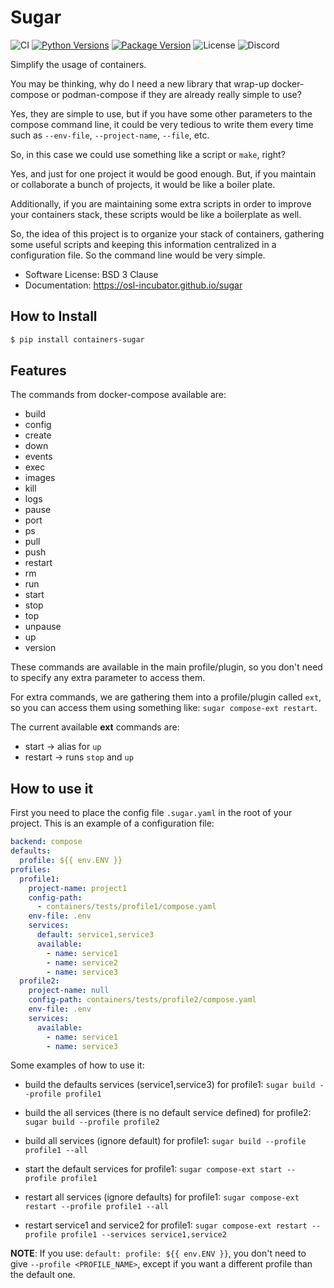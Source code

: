 # Sugar

![CI](https://img.shields.io/github/actions/workflow/status/osl-incubator/sugar/main.yaml?logo=github&label=CI)
[![Python Versions](https://img.shields.io/pypi/pyversions/containers-sugar)](https://pypi.org/project/containers-sugar/)
[![Package Version](https://img.shields.io/pypi/v/containers-sugar?color=blue)](https://pypi.org/project/containers-sugar/)
![License](https://img.shields.io/pypi/l/containers-sugar?color=blue)
![Discord](https://img.shields.io/discord/796786891798085652?logo=discord&color=blue)

Simplify the usage of containers.

You may be thinking, why do I need a new library that wrap-up docker-compose or
podman-compose if they are already really simple to use?

Yes, they are simple to use, but if you have some other parameters to the
compose command line, it could be very tedious to write them every time such as
`--env-file`, `--project-name`, `--file`, etc.

So, in this case we could use something like a script or `make`, right?

Yes, and just for one project it would be good enough. But, if you maintain or
collaborate a bunch of projects, it would be like a boiler plate.

Additionally, if you are maintaining some extra scripts in order to improve your
containers stack, these scripts would be like a boilerplate as well.

So, the idea of this project is to organize your stack of containers, gathering
some useful scripts and keeping this information centralized in a configuration
file. So the command line would be very simple.

- Software License: BSD 3 Clause
- Documentation: https://osl-incubator.github.io/sugar

## How to Install

```bash
$ pip install containers-sugar
```

## Features

The commands from docker-compose available are:

- build
- config
- create
- down
- events
- exec
- images
- kill
- logs
- pause
- port
- ps
- pull
- push
- restart
- rm
- run
- start
- stop
- top
- unpause
- up
- version

These commands are available in the main profile/plugin, so you don't need to
specify any extra parameter to access them.

For extra commands, we are gathering them into a profile/plugin called `ext`, so
you can access them using something like: `sugar compose-ext restart`.

The current available **ext** commands are:

- start -> alias for `up`
- restart -> runs `stop` and `up`

## How to use it

First you need to place the config file `.sugar.yaml` in the root of your
project. This is an example of a configuration file:

```yaml
backend: compose
defaults:
  profile: ${{ env.ENV }}
profiles:
  profile1:
    project-name: project1
    config-path:
      - containers/tests/profile1/compose.yaml
    env-file: .env
    services:
      default: service1,service3
      available:
        - name: service1
        - name: service2
        - name: service3
  profile2:
    project-name: null
    config-path: containers/tests/profile2/compose.yaml
    env-file: .env
    services:
      available:
        - name: service1
        - name: service3
```

Some examples of how to use it:

- build the defaults services (service1,service3) for profile1:
  `sugar build --profile profile1`

- build the all services (there is no default service defined) for profile2:
  `sugar build --profile profile2`

- build all services (ignore default) for profile1:
  `sugar build --profile profile1 --all`

- start the default services for profile1:
  `sugar compose-ext start --profile profile1`

- restart all services (ignore defaults) for profile1:
  `sugar compose-ext restart --profile profile1 --all`

- restart service1 and service2 for profile1:
  `sugar compose-ext restart --profile profile1 --services service1,service2`

**NOTE**: If you use: `default: profile: ${{ env.ENV }}`, you don't need to give
`--profile <PROFILE_NAME>`, except if you want a different profile than the
default one.
